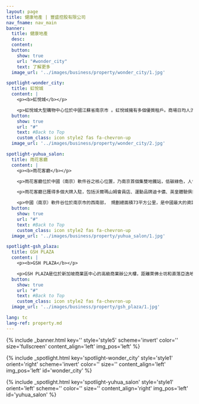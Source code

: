```yaml
---
layout: page
title: 健康地產 | 豐盛控股有限公司
nav_fname: nav_main
banner:
  title: 健康地產
  desc:
  content:
  button:
    show: true
    url: "#wonder_city"
    text: 了解更多
  image_url: '../images/business/property/wonder_city/1.jpg'

spotlight-wonder_city:
  title: 虹悅城
  content: |
    <p><b>虹悅城</b></p>

    <p>虹悅城大型購物中心位於中國江蘇省南京市 。虹悅城擁有多個優質租戶。商場日均人流量約5.5萬人次；總建築面積為10萬平方米，可供出售面積6.3萬平方米。為了吸引人流，商場每年都會舉辨8-10個推廣活動。每一層樓，都會根據客戶需求提供服務。例如以兒童為對象的樓層，有小火車讓小客人乘坐遊歷商場，還有兒童拍照、BB游泳等特色玩意。為了讓母親等候方便，為母親提供的服務也是設在同一樓層。</p>
  button:
    show: true
    url: "#"
    text: #Back to Top
    custom_class: icon style2 fas fa-chevron-up
  image_url: '../images/business/property/wonder_city/2.jpg'

spotlight-yuhua_salon:
  title: 雨花客廳
  content: |
    <p><b>雨花客廳</b></p>

    <p>雨花客廳位於中國（南京）軟件谷之核心位置，乃南京首個集雙地鐵站，低碳綠色，人性化等優勢於一體之總部式商用地產項目，總建築面積達50萬平方米，為整個軟件谷提供管理中心，辦公室大樓，商用物業，酒店及服務式公寓等全方位商業配套設施。作為國家級軟件產業基地之核心配套地產物業，雨花客廳將低碳節能科技元素，首次應用到商用物業中，由豐盛控股自主研發的地源熱泵系統，能夠確保物業室內四季恒溫、恒濕、恒氧，利用回圈的地下水源控溫控濕，既能將辦公環境維持在人體最舒適的條件中，並能成功降低30%能源消耗，達到低碳節能的目標。</p>

    <p>雨花客廳已獲得多個大牌入駐，包括沃爾瑪山姆會員店、運動品牌迪卡儂、英皇體驗俱樂部、洛克公園等。</p>

    <p>中國（南京）軟件谷位於南京市的西南部， 規劃總面積73平方公里，是中國最大的資訊科技軟件產業研發基地，綜合實力已躋身中國同類軟件園區之首三名位置，同時亦是中國資訊科技服務外包示範基地，國家現代資訊科技軟件產業基地，以及國家數碼出版基地。中國（南京）軟件谷內已匯集不同類型軟件企業超過660家，僅軟件從業人員超過15萬人。</p>
  button:
    show: true
    url: "#"
    text: #Back to Top
    custom_class: icon style2 fas fa-chevron-up
  image_url: '../images/business/property/yuhua_salon/1.jpg'

spotlight-gsh_plaza:
  title: GSH PLAZA
  content: |
    <p><b>GSH PLAZA</b></p>

    <p>GSH PLAZA是位於新加坡商業區中心的高級商業辦公大樓，距離萊佛士坊和直落亞逸地鐵站僅幾分鐘的路程。GSH Plaza樓高 28 層，共有 259 個寫字樓單位及兩層零售空間，既有零活高效的商業營運空間，同時集零售及品味生活於一體，令工作及生活完美平衡，是未來商業社區的典範。</p>
  button:
    show: true
    url: "#"
    text: #Back to Top
    custom_class: icon style2 fas fa-chevron-up
  image_url: '../images/business/property/gsh_plaza/1.jpg'

lang: tc
lang-ref: property.md
---
```

<!-- Welcome Banner -->
{% include _banner.html key='' style='style5' scheme='invert' color='' size='fullscreen' content_align='left' img_pos='left' %}

<!-- Properties -->
{% include _spotlight.html key='spotlight-wonder_city' style='style1' orient='right' scheme='invert' color='' size='' content_align='left' img_pos='left' id='wonder_city' %}

{% include _spotlight.html key='spotlight-yuhua_salon' style='style1' orient='left' scheme='' color='' size='' content_align='right' img_pos='left' id='yuhua_salon' %}


